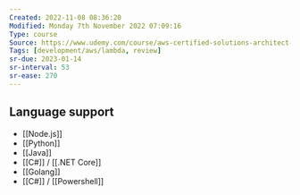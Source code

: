 ```yaml
---
Created: 2022-11-08 08:36:20
Modified: Monday 7th November 2022 07:09:16
Type: course
Source: https://www.udemy.com/course/aws-certified-solutions-architect-associate-saa-c01/?xref=E0Aed11STH4LPUQvCz0GJFABTmM=
Tags: [development/aws/lambda, review]
sr-due: 2023-01-14
sr-interval: 53
sr-ease: 270
---
```


## Language support

- [[Node.js]]
- [[Python]]
- [[Java]]
- [[C#]] / [[.NET Core]]
- [[Golang]]
- [[C#]] / [[Powershell]]